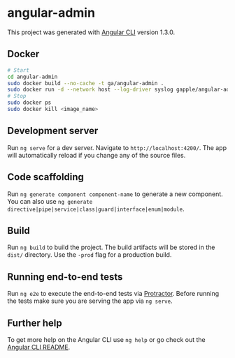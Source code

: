 # angular-admin

This project was generated with [Angular CLI](https://github.com/angular/angular-cli) version 1.3.0.

## Docker

```bash
# Start
cd angular-admin
sudo docker build --no-cache -t ga/angular-admin .
sudo docker run -d --network host --log-driver syslog gapple/angular-admin:latest
# Stop
sudo docker ps
sudo docker kill <image_name>
```

## Development server

Run `ng serve` for a dev server. Navigate to `http://localhost:4200/`. The app will automatically reload if you change any of the source files.

## Code scaffolding

Run `ng generate component component-name` to generate a new component. You can also use `ng generate directive|pipe|service|class|guard|interface|enum|module`.

## Build

Run `ng build` to build the project. The build artifacts will be stored in the `dist/` directory. Use the `-prod` flag for a production build.

## Running end-to-end tests

Run `ng e2e` to execute the end-to-end tests via [Protractor](http://www.protractortest.org/).
Before running the tests make sure you are serving the app via `ng serve`.

## Further help

To get more help on the Angular CLI use `ng help` or go check out the [Angular CLI README](https://github.com/angular/angular-cli/blob/master/README.md).
